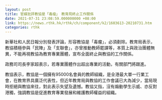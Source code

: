 ```yaml
---
layout: post
title: 官媒批評教協是「毒瘤」　教育局終止工作關係
date: 2021-07-31 23:08:59.000000000 +08:00
link: https://news.rthk.hk/rthk/ch/component/k2/1603613-20210731.htm
categories: rthk
---
```


新華社和人民日報分別發表評論，形容教協是「毒瘤」，必須剷除。教育局表示，教協積極參與「民陣」及「支聯會」，亦曾推動教師罷課等，本質上與政治團體無異，不能再視教協為教育專業團體，宣布全面終止與教協的工作關係。

政務司司長李家超表示，若專業團體作出超出專業的活動，有關部門將跟進。

教協表示，教協是一個擁有95000名會員的教師組織，是全港最大單一行業工會，在教育界具廣泛代表性，但近年教育局與教協的工作會議已大為減少，當局現時拒絕與教協來往，對此表示失望及遺憾。教協又指，沒有煽動學生示威、亦反對港獨，強調教協是促進教育專業發展和維護教師權益的組織。
